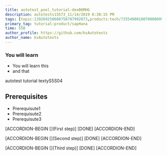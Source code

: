 ```yaml
---
title: autotest_pool_tutorial-dexB6MHG
description: autotests15573_11/14/2019 6:38:15 PM
tags: [topic:139269250608756787992873,products:tech/73554900100700000996,tutorial:experience/advanced]
primary_tag: tutorial:product/sapHana
time: 550
author_profile: https://github.com/ksAutotests
author_name: ksAutotests
---
```

### You will learn
- You will learn this
- and that

autotest tutorial textyS5S04

## Prerequisites
- Prerequisute1
- Prerequisute2
- Prerequisute3

[ACCORDION-BEGIN [](First step)]
[DONE]
[ACCORDION-END]

[ACCORDION-BEGIN [](Second step)]
[DONE]
[ACCORDION-END]

[ACCORDION-BEGIN [](Third step)]
[DONE]
[ACCORDION-END]

